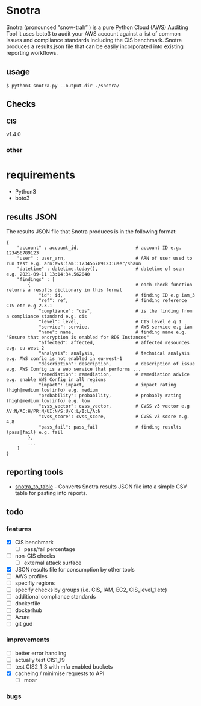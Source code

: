 # Snotra
Snotra (pronounced "snow-trah” ) is a pure Python Cloud (AWS) Auditing Tool it uses boto3 to audit your AWS account against a list of common issues and compliance standards including the CIS benchmark. Snotra produces a results.json file that can be easily incorporated into existing reporting workflows.

## usage
`$ python3 snotra.py --output-dir ./snotra/`

## Checks
### CIS
v1.4.0
### other

# requirements
* Python3
* boto3

## results JSON
The results JSON file that Snotra produces is in the following format:
```
{
    "account" : account_id,                     # account ID e.g. 123456789123
    "user" : user_arn,                          # ARN of user used to run test e.g. arn:aws:iam::123456789123:user/shaun
    "datetime" : datetime.today(),              # datetime of scan e.g. 2021-09-11 13:14:34.562040
    "findings" : [
        {                                       # each check function returns a results dictionary in this format
            "id": id,                           # finding ID e.g iam_3
            "ref": ref,                         # finding reference CIS etc e.g 2.3.1
            "compliance": "cis",                # is the finding from a compliance standard e.g. cis
            "level": level,                     # CIS level e.g 1
            "service": service,                 # AWS service e.g iam
            "name": name,                       # finding name e.g. "Ensure that encryption is enabled for RDS Instances"
            "affected": affected,               # affected resources e.g. eu-west-2
            "analysis": analysis,               # technical analysis e.g. AWS config is not enabled in eu-west-1
            "description": description,         # description of issue e.g. AWS Config is a web service that performs ...
            "remediation": remediation,         # remediation advice e.g. enable AWS Config in all regions
            "impact": impact,                   # impact rating (high|medium|low|info) e.g. medium
            "probability": probability,         # probably rating (high|medium|low|info) e.g. low
            "cvss_vector": cvss_vector,         # CVSS v3 vector e.g AV:N/AC:H/PR:N/UI:N/S:U/C:L/I:L/A:N
            "cvss_score": cvss_score,           # CVSS v3 score e.g. 4.8
            "pass_fail": pass_fail              # finding results (pass|fail) e.g. fail
        },
        ...
    ]
}
```
## reporting tools
* [snotra_to_table](https://github.com/shaunography/snotra_to_table) - Converts Snotra results JSON file into a simple CSV table for pasting into reports.


## todo
### features
- [x] CIS benchmark
    - [ ] pass/fail percentage
- [ ] non-CIS checks
    - [ ] external attack surface
- [x] JSON results file for consumption by other tools
- [ ] AWS profiles
- [ ] specifiy regions
- [ ] specify checks by groups (i.e. CIS, IAM, EC2, CIS_level_1 etc)
- [ ] additional compliance standards
- [ ] dockerfile
- [ ] dockerhub
- [ ] Azure
- [ ] git gud

### improvements
- [ ] better error handling
- [ ] actually test CIS1_19
- [ ] test CIS2_1_3 with mfa enabled buckets
- [x] cacheing / minimise requests to API
    - [ ] moar

### bugs

